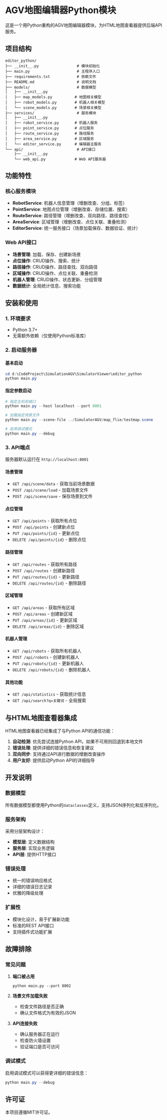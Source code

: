 # AGV地图编辑器Python模块

这是一个用Python重构的AGV地图编辑器模块，为HTML地图查看器提供后端API服务。

## 项目结构

```
editor_python/
├── __init__.py                 # 模块初始化
├── main.py                     # 主程序入口
├── requirements.txt            # 依赖文件
├── README.md                   # 说明文档
├── models/                     # 数据模型
│   ├── __init__.py
│   ├── map_models.py          # 地图相关模型
│   ├── robot_models.py        # 机器人相关模型
│   └── scene_models.py        # 场景相关模型
├── services/                   # 服务模块
│   ├── __init__.py
│   ├── robot_service.py       # 机器人服务
│   ├── point_service.py       # 点位服务
│   ├── route_service.py       # 路径服务
│   ├── area_service.py        # 区域服务
│   └── editor_service.py      # 编辑器主服务
└── api/                        # API接口
    ├── __init__.py
    └── web_api.py             # Web API服务器
```

## 功能特性

### 核心服务模块
- **RobotService**: 机器人信息管理（增删改查、分组、标签）
- **PointService**: 地图点位管理（增删改查、存储位置、搜索）
- **RouteService**: 路径管理（增删改查、双向路径、路径查找）
- **AreaService**: 区域管理（增删改查、点位关联、重叠检测）
- **EditorService**: 统一服务接口（场景加载保存、数据验证、统计）

### Web API接口
- **场景管理**: 加载、保存、创建新场景
- **点位操作**: CRUD操作、搜索、统计
- **路径操作**: CRUD操作、路径查找、双向路径
- **区域操作**: CRUD操作、点位关联、重叠检测
- **机器人管理**: CRUD操作、状态更新、分组管理
- **数据统计**: 全局统计信息、搜索功能

## 安装和使用

### 1. 环境要求
- Python 3.7+
- 无需额外依赖（仅使用Python标准库）

### 2. 启动服务器

#### 基本启动
```powershell
cd d:\CodeProject\SimulationAGV\SimulatorViewer\editor_python
python main.py
```

#### 指定参数启动
```powershell
# 指定主机和端口
python main.py --host localhost --port 8001

# 加载指定场景文件
python main.py --scene-file ../SimulatorAGV/map_flie/testmap.scene

# 启用调试模式
python main.py --debug
```

### 3. API端点

服务器默认运行在 `http://localhost:8001`

#### 场景管理
- `GET /api/scene/data` - 获取当前场景数据
- `POST /api/scene/load` - 加载场景文件
- `POST /api/scene/save` - 保存场景到文件

#### 点位管理
- `GET /api/points` - 获取所有点位
- `POST /api/points` - 创建新点位
- `PUT /api/points/{id}` - 更新点位
- `DELETE /api/points/{id}` - 删除点位

#### 路径管理
- `GET /api/routes` - 获取所有路径
- `POST /api/routes` - 创建新路径
- `PUT /api/routes/{id}` - 更新路径
- `DELETE /api/routes/{id}` - 删除路径

#### 区域管理
- `GET /api/areas` - 获取所有区域
- `POST /api/areas` - 创建新区域
- `PUT /api/areas/{id}` - 更新区域
- `DELETE /api/areas/{id}` - 删除区域

#### 机器人管理
- `GET /api/robots` - 获取所有机器人
- `POST /api/robots` - 创建新机器人
- `PUT /api/robots/{id}` - 更新机器人
- `DELETE /api/robots/{id}` - 删除机器人

#### 其他功能
- `GET /api/statistics` - 获取统计信息
- `GET /api/search?q=关键词` - 全局搜索

## 与HTML地图查看器集成

HTML地图查看器已经集成了与Python API的通信功能：

1. **自动检测**: 优先尝试连接Python API，如果不可用则回退到本地文件
2. **错误处理**: 提供详细的错误信息和恢复建议
3. **双向同步**: 支持通过API进行数据的增删改查操作
4. **用户友好**: 提供启动Python API的详细指导

## 开发说明

### 数据模型
所有数据模型都使用Python的`dataclasses`定义，支持JSON序列化和反序列化。

### 服务架构
采用分层架构设计：
- **模型层**: 定义数据结构
- **服务层**: 实现业务逻辑
- **API层**: 提供HTTP接口

### 错误处理
- 统一的错误响应格式
- 详细的错误日志记录
- 优雅的降级处理

### 扩展性
- 模块化设计，易于扩展新功能
- 标准的REST API接口
- 支持插件式功能扩展

## 故障排除

### 常见问题

1. **端口被占用**
   ```
   python main.py --port 8002
   ```

2. **场景文件加载失败**
   - 检查文件路径是否正确
   - 确认文件格式为有效的JSON

3. **API连接失败**
   - 确认服务器正在运行
   - 检查防火墙设置
   - 验证端口是否可访问

### 调试模式
启用调试模式可以获得更详细的错误信息：
```powershell
python main.py --debug
```

## 许可证

本项目遵循MIT许可证。